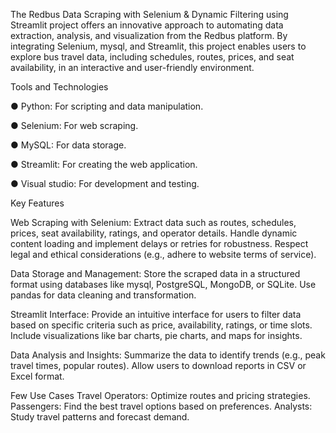 The Redbus Data Scraping with Selenium & Dynamic Filtering using Streamlit project offers an innovative approach to automating data extraction, analysis, and visualization from the Redbus platform. By integrating Selenium, mysql, and Streamlit, this project enables users to explore bus travel data, including schedules, routes, prices, and seat availability, in an interactive and user-friendly environment. 




Tools and Technologies

●	Python: For scripting and data manipulation.

●	Selenium: For web scraping.

●	MySQL: For data storage.

●	Streamlit: For creating the web application.

●	Visual studio:  For development and testing.


Key Features 

Web Scraping with Selenium:
Extract data such as routes, schedules, prices, seat availability, ratings, and operator details.
Handle dynamic content loading and implement delays or retries for robustness.
Respect legal and ethical considerations (e.g., adhere to website terms of service).

Data Storage and Management:
Store the scraped data in a structured format using databases like mysql, PostgreSQL, MongoDB, or SQLite.
Use pandas for data cleaning and transformation.

Streamlit Interface:
Provide an intuitive interface for users to filter data based on specific criteria such as price, availability, ratings, or time slots.
Include visualizations like bar charts, pie charts, and maps for insights.

Data Analysis and Insights:
Summarize the data to identify trends (e.g., peak travel times, popular routes).
Allow users to download reports in CSV or Excel format.


Few Use Cases
Travel Operators: Optimize routes and pricing strategies.
Passengers: Find the best travel options based on preferences.
Analysts: Study travel patterns and forecast demand.

